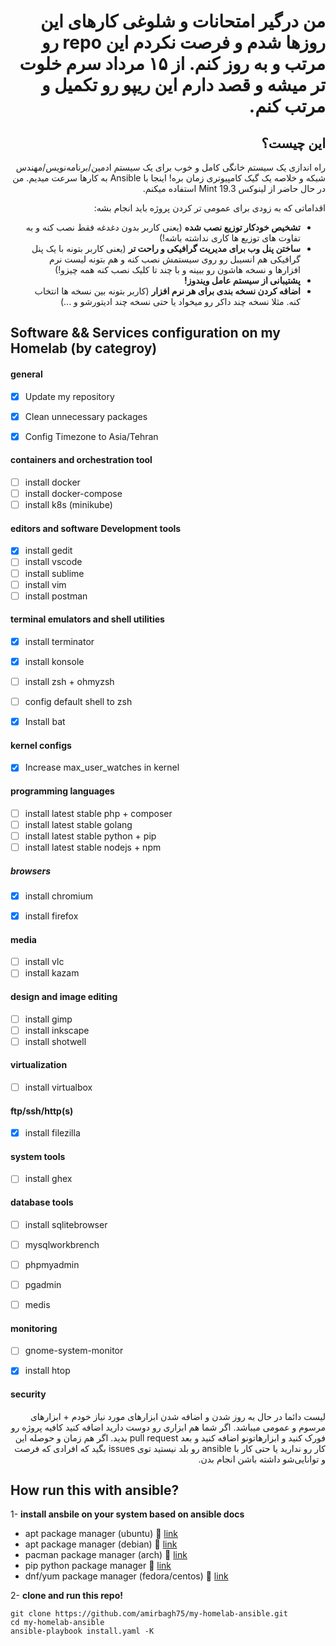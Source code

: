 <div dir='auto'>

# من درگیر امتحانات و شلوغی کارهای این روزها شدم و فرصت نکردم این repo رو مرتب و به روز کنم. از ۱۵ مرداد سرم خلوت تر میشه و قصد دارم این ریپو رو تکمیل و مرتب کنم.
    
## این چیست؟
راه اندازی یک سیستم خانگی کامل و خوب برای یک سیستم ادمین/برنامه‌نویس/مهندس شبکه و خلاصه یک گیک کامپیوتری زمان بره! اینجا با Ansible به کارها سرعت میدیم. من در حال حاضر از لینوکس Mint 19.3 استفاده میکنم.

اقداماتی که به زودی برای عمومی تر کردن پروژه باید انجام بشه:

- **تشخیص خودکار توزیع نصب شده** (یعنی کاربر بدون دغدغه فقط نصب کنه و به تفاوت های توزیع ها کاری نداشته باشه!)
- **ساختن پنل وب برای مدیریت گرافیکی و راحت تر** (یعنی کاربر بتونه با یک پنل گرافیکی هم انسیبل رو روی سیستمش نصب کنه و هم بتونه لیست نرم افزارها و نسخه هاشون رو ببینه و با چند تا کلیک نصب کنه همه چیزو!)
- **پشتیبانی از سیستم عامل ویندوز!**
- **اضافه کردن نسخه بندی برای هر نرم افزار** (کاربر بتونه بین نسخه ها انتخاب کنه. مثلا نسخه چند داکر رو میخواد یا حتی نسخه چند ادیتورشو و ...)
</div>

## Software && Services configuration on my Homelab (by categroy)

#### general 

- [x] Update my repository
- [x] Clean unnecessary packages
- [x] Config Timezone to Asia/Tehran


#### containers and orchestration tool

- [ ] install docker
- [ ] install docker-compose
- [ ] install k8s (minikube)

#### editors and software Development tools 

- [x] install gedit
- [ ] install vscode
- [ ] install sublime
- [ ] install vim
- [ ] install postman

#### terminal emulators and shell utilities

- [x] install terminator
- [x] install konsole
- [ ] install zsh + ohmyzsh
- [ ] config default shell to zsh
- [x] Install bat


#### kernel configs

- [x] Increase max_user_watches in kernel

#### programming languages

- [ ] install latest stable php + composer
- [ ] install latest stable golang
- [ ] install latest stable python + pip
- [ ] install latest stable nodejs + npm

##### browsers

- [x] install chromium
- [x] install firefox


#### media

- [ ] install vlc
- [ ] install kazam

#### design and image editing 

- [ ] install gimp
- [ ] install inkscape
- [ ] install shotwell

#### virtualization

- [ ] install virtualbox

#### ftp/ssh/http(s)

- [x] install filezilla

#### system tools

- [ ] install ghex

#### database tools

- [ ] install sqlitebrowser
- [ ] mysqlworkbrench
- [ ] phpmyadmin
- [ ] pgadmin
- [ ] medis


#### monitoring

- [ ] gnome-system-monitor
- [x] install htop


#### security

<div dir='auto'>

لیست دائما در حال به روز شدن و اضافه شدن ابزارهای مورد نیاز خودم + ابزارهای مرسوم و عمومی میباشد. اگر شما هم ابزاری رو دوست دارید اضافه کنید کافیه پروژه رو فورک کنید و ابزارهاتونو اضافه کنید و بعد  pull request بدید. اگر هم زمان و حوصله این کار رو ندارید یا حتی کار با ansible رو بلد نیستید توی issues  بگید که افرادی که فرصت و توانایی‌شو داشته باشن انجام بدن.

</div>

## How run this with ansible?

1- **install ansbile on your system based on ansible docs**

   - apt package manager (ubuntu) :link: [link](https://docs.ansible.com/ansible/latest/installation_guide/intro_installation.html#latest-releases-via-apt-ubuntu)
   - apt package manager (debian) :link: [link](https://docs.ansible.com/ansible/latest/installation_guide/intro_installation.html#latest-releases-via-apt-debian)
   - pacman package manager (arch) :link: [link](https://docs.ansible.com/ansible/latest/installation_guide/intro_installation.html#latest-releases-via-pacman-arch-linux)
   - pip python package manager :link: [link](https://docs.ansible.com/ansible/latest/installation_guide/intro_installation.html#latest-releases-via-pip)
   - dnf/yum package manager (fedora/centos) :link: [link](https://docs.ansible.com/ansible/latest/installation_guide/intro_installation.html#latest-release-via-dnf-or-yum)      

2- **clone and run this repo!**


```
git clone https://github.com/amirbagh75/my-homelab-ansible.git
cd my-homelab-ansible
ansible-playbook install.yaml -K
```
